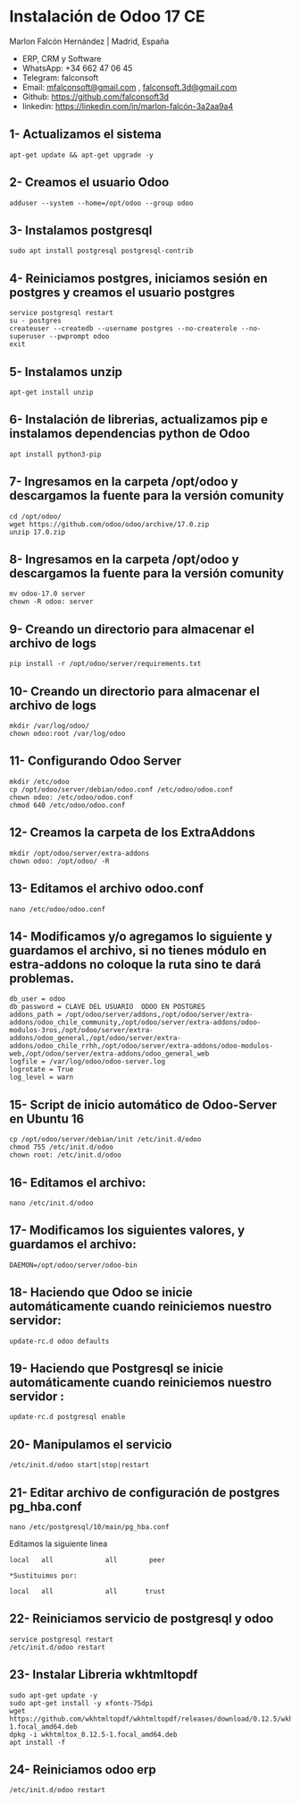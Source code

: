 # Instalación de Odoo 17 CE

Marlon Falcón Hernández | Madrid, España
- ERP, CRM y Software
- WhatsApp: +34 662 47 06 45
- Telegram: falconsoft
- Email: mfalconsoft@gmail.com , falconsoft.3d@gmail.com
- Github: https://github.com/falconsoft3d
- linkedin: https://linkedin.com/in/marlon-falcón-3a2aa9a4

## 1- Actualizamos el sistema

```linux
apt-get update && apt-get upgrade -y
```

## 2- Creamos el usuario Odoo

```linux
adduser --system --home=/opt/odoo --group odoo
```

## 3- Instalamos postgresql

```linux
sudo apt install postgresql postgresql-contrib
```

## 4- Reiniciamos postgres, iniciamos sesión en postgres y creamos el usuario postgres
```linux
service postgresql restart
su - postgres
createuser --createdb --username postgres --no-createrole --no-superuser --pwprompt odoo
exit
```

## 5- Instalamos unzip

```linux
apt-get install unzip
```

## 6- Instalación de librerias, actualizamos pip e instalamos dependencias python de Odoo

```linux
apt install python3-pip
```

## 7- Ingresamos en la carpeta /opt/odoo y descargamos la fuente para la versión comunity

```linux
cd /opt/odoo/
wget https://github.com/odoo/odoo/archive/17.0.zip
unzip 17.0.zip
```

## 8- Ingresamos en la carpeta /opt/odoo y descargamos la fuente para la versión comunity

```linux
mv odoo-17.0 server
chown -R odoo: server
```

## 9- Creando un directorio para almacenar el archivo de logs

```linux
pip install -r /opt/odoo/server/requirements.txt
```

## 10- Creando un directorio para almacenar el archivo de logs

```linux
mkdir /var/log/odoo/
chown odoo:root /var/log/odoo
```

## 11- Configurando Odoo Server

```linux
mkdir /etc/odoo
cp /opt/odoo/server/debian/odoo.conf /etc/odoo/odoo.conf
chown odoo: /etc/odoo/odoo.conf
chmod 640 /etc/odoo/odoo.conf
```

## 12- Creamos la carpeta de los ExtraAddons

```linux
mkdir /opt/odoo/server/extra-addons
chown odoo: /opt/odoo/ -R
```

## 13- Editamos el archivo odoo.conf

```linux
nano /etc/odoo/odoo.conf
```

## 14- Modificamos y/o agregamos lo siguiente y guardamos el archivo, si no tienes módulo en estra-addons no coloque la ruta sino te dará problemas.

```linux
db_user = odoo
db_password = CLAVE DEL USUARIO  ODOO EN POSTGRES
addons_path = /opt/odoo/server/addons,/opt/odoo/server/extra-addons/odoo_chile_community,/opt/odoo/server/extra-addons/odoo-modulos-3ros,/opt/odoo/server/extra-addons/odoo_general,/opt/odoo/server/extra-addons/odoo_chile_rrhh,/opt/odoo/server/extra-addons/odoo-modulos-web,/opt/odoo/server/extra-addons/odoo_general_web
logfile = /var/log/odoo/odoo-server.log
logrotate = True
log_level = warn
```

## 15- Script de inicio automático de Odoo-Server en Ubuntu 16

```linux
cp /opt/odoo/server/debian/init /etc/init.d/odoo
chmod 755 /etc/init.d/odoo
chown root: /etc/init.d/odoo
```

## 16- Editamos el archivo:

```linux
nano /etc/init.d/odoo
```

## 17- Modificamos los siguientes valores, y guardamos el archivo:

```linux
DAEMON=/opt/odoo/server/odoo-bin
```

## 18- Haciendo que Odoo se inicie automáticamente cuando reiniciemos nuestro servidor:

```linux
update-rc.d odoo defaults
```

## 19- Haciendo que Postgresql se inicie automáticamente cuando reiniciemos nuestro servidor :

```linux
update-rc.d postgresql enable
```

## 20- Manipulamos el servicio

```linux
/etc/init.d/odoo start|stop|restart
```

## 21- Editar archivo de configuración de postgres pg_hba.conf

```linux
nano /etc/postgresql/10/main/pg_hba.conf
```
Editamos la siguiente linea

```linux
local   all             all        peer

*Sustituimos por:

local   all             all       trust
```

## 22- Reiniciamos servicio de postgresql y odoo
```linux
service postgresql restart
/etc/init.d/odoo restart
```


## 23- Instalar Libreria wkhtmltopdf

```linux
sudo apt-get update -y
sudo apt-get install -y xfonts-75dpi
wget https://github.com/wkhtmltopdf/wkhtmltopdf/releases/download/0.12.5/wkhtmltox_0.12.5-1.focal_amd64.deb
dpkg -i wkhtmltox_0.12.5-1.focal_amd64.deb
apt install -f
```

## 24- Reiniciamos odoo erp

```linux
/etc/init.d/odoo restart
```
